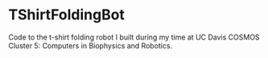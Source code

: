 # TShirtFoldingBot
Code to the t-shirt folding robot I built during my time at UC Davis COSMOS Cluster 5: Computers in Biophysics and Robotics. 
